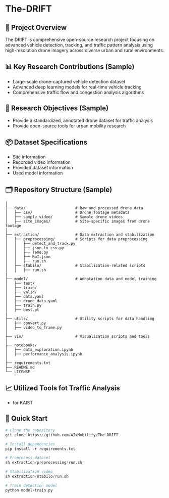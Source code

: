 # The-DRIFT

## 🚀 Project Overview
The DRIFT is comprehensive open-source research project focusing on advanced vehicle detection, tracking, and traffic pattern analysis using high-resolution drone imagery across diverse urban and rural environments.


## 📊 Key Research Contributions (Sample)

* Large-scale drone-captured vehicle detection dataset
* Advanced deep learning models for real-time vehicle tracking
* Comprehensive traffic flow and congestion analysis algorithms

## 🔬 Research Objectives (Sample)
* Provide a standardized, annotated drone dataset for traffic analysis
* Provide open-source tools for urban mobility research

## 📦 Dataset Specifications
* Site information
* Recorded video information
* Provided dataset information
* Used model information

## 🗂️ Repository Structure (Sample)

```DroneTrack/
│
├── data/                      # Raw and processed drone data
│   ├── csv/                   # Drone footage metadata
│   ├── sample_video/          # Sample drone videos
│   ├── site_images/           # Site-specific images from drone footage
│
├── extraction/                # Data extraction and stabilization
│   ├── preprocessing/         # Scripts for data preprocessing
│   │   ├── detect_and_track.py
│   │   ├── json_to_csv.py             
│   │   ├── lane.py
│   │   ├── RoI.json
│   │   ├── run.sh
│   ├── stabilo/               # Stabilization-related scripts
│   │   ├── run.sh
|
├── model/                     # Annotation data and model training
│   ├── test/                   
│   ├── train/           
│   ├── valid/
│   ├── data.yaml                   
│   ├── drone_data.yaml           
│   ├── train.py
│   ├── best.pt
|
├── utils/                     # Utility scripts for data handling
│   ├── convert.py
│   ├── video_to_frame.py
│
├── vis/                       # Visualization scripts and tools
│
├── notebooks/
│   ├── data_exploration.ipynb
│   ├── performance_analysis.ipynb
│
├── requirements.txt
├── README.md
└── LICENSE

```

## 📈 Utilized Tools fot Traffic Analysis
* for KAIST


## 🚀 Quick Start 
```python
# Clone the repository
git clone https://github.com/AIxMobility/The-DRIFT

# Install dependencies
pip install -r requirements.txt

# Preprocess dataset
sh extraction/preprocessing/run.sh

# Stabilization video
sh extraction/stabilo/run.sh

# Train detection model
python model/train.py
```



